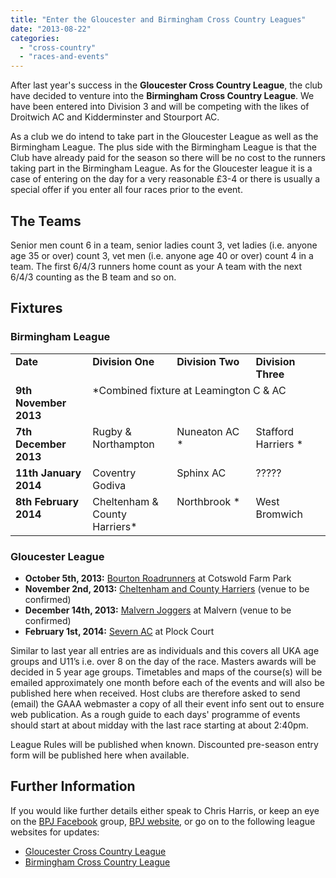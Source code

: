 ```yaml
---
title: "Enter the Gloucester and Birmingham Cross Country Leagues"
date: "2013-08-22"
categories: 
  - "cross-country"
  - "races-and-events"
---
```


After last year's success in the **Gloucester Cross Country League**, the club have decided to venture into the **Birmingham Cross Country League**. We have been entered into Division 3 and will be competing with the likes of Droitwich AC and Kidderminster and Stourport AC.

As a club we do intend to take part in the Gloucester League as well as the Birmingham League. The plus side with the Birmingham League is that the Club have already paid for the season so there will be no cost to the runners taking part in the Birmingham League. As for the Gloucester league it is a case of entering on the day for a very reasonable £3-4 or there is usually a special offer if you enter all four races prior to the event.

## The Teams

Senior men count 6 in a team, senior ladies count 3, vet ladies (i.e. anyone age 35 or over) count 3, vet men (i.e. anyone age 40 or over) count 4 in a team. The first 6/4/3 runners home count as your A team with the next 6/4/3 counting as the B team and so on.

## Fixtures

### Birmingham League

<table><tbody><tr><td valign="top" width="154"><b>Date</b></td><td valign="top" width="154"><b>Division One</b></td><td valign="top" width="154"><b>Division Two</b></td><td valign="top" width="154"><b>Division Three</b></td></tr><tr><td valign="top" width="154"><b>9th November 2013</b></td><td colspan="3" valign="top" width="462">*Combined fixture at Leamington C &amp; AC</td></tr><tr><td valign="top" width="154"><b>7th December 2013</b></td><td valign="top" width="154">Rugby &amp; Northampton</td><td valign="top" width="154">Nuneaton AC *</td><td valign="top" width="154">Stafford Harriers *</td></tr><tr><td valign="top" width="154"><b>11th January 2014</b></td><td valign="top" width="154">Coventry Godiva</td><td valign="top" width="154">Sphinx AC</td><td valign="top" width="154">?????</td></tr><tr><td valign="top" width="154"><b>8th February 2014</b></td><td valign="top" width="154">Cheltenham &amp; County<br>Harriers*</td><td valign="top" width="154">Northbrook *</td><td valign="top" width="154">West Bromwich<br>&nbsp;</td></tr></tbody></table>

### Gloucester League

- **October 5th, 2013:** [Bourton Roadrunners](http://www.bourtonroadrunners.co.uk/) at Cotswold Farm Park
- **November 2nd, 2013:** [Cheltenham and County Harriers](http://www.cheltenhamharriers.co.uk/) (venue to be confirmed)
- **December 14th, 2013:** [Malvern Joggers](http://www.malvernjoggers.co.uk/) at Malvern (venue to be confirmed)
- **February 1st, 2014:** [Severn AC](http://www.severnathletic.org.uk/) at Plock Court

Similar to last year all entries are as individuals and this covers all UKA age groups and U11’s i.e. over 8 on the day of the race. Masters awards will be decided in 5 year age groups. Timetables and maps of the course(s) will be emailed approximately one month before each of the events and will also be published here when received. Host clubs are therefore asked to send (email) the GAAA webmaster a copy of all their event info sent out to ensure web publication. As a rough guide to each days' programme of events should start at about midday with the last race starting at about 2:40pm.

League Rules will be published when known. Discounted pre-season entry form will be published here when available.

## Further Information

If you would like further details either speak to Chris Harris, or keep an eye on the [BPJ Facebook](https://www.facebook.com/groups/blackpearjoggers/) group, [BPJ website](https://bpj.org.uk/), or go on to the following league websites for updates:

- [Gloucester Cross Country League](http://www.glosaaa.org.uk/)
- [Birmingham Cross Country League](http://www.birminghamccleague.co.uk/)
